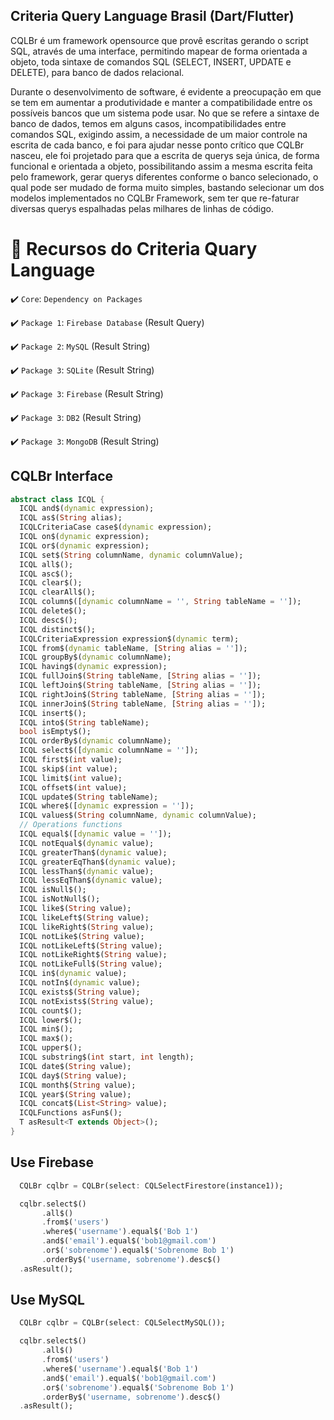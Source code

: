 ## Criteria Query Language Brasil (Dart/Flutter)

CQLBr é um framework opensource que provê escritas gerando o script SQL, através de uma interface, permitindo mapear de forma orientada a objeto, toda sintaxe de comandos SQL (SELECT, INSERT, UPDATE e DELETE), para banco de dados relacional.

Durante o desenvolvimento de software, é evidente a preocupação em que se tem em aumentar a produtividade e manter a compatibilidade entre os possíveis bancos que um sistema pode usar. No que se refere a sintaxe de banco de dados, temos em alguns casos, incompatibilidades entre comandos SQL, exigindo assim, a necessidade de um maior controle na escrita de cada banco, e foi para ajudar nesse ponto crítico que CQLBr nasceu, ele foi projetado para que a escrita de querys seja única, de forma funcional e orientada a objeto, possibilitando assim a mesma escrita feita pelo framework, gerar querys diferentes conforme o banco selecionado, o qual pode ser mudado de forma muito simples, bastando selecionar um dos modelos implementados no CQLBr Framework, sem ter que re-faturar diversas querys espalhadas pelas milhares de linhas de código.

# :hammer: Recursos do Criteria Quary Language

:heavy_check_mark: `Core`: ```Dependency on Packages```

:heavy_check_mark: `Package 1`: ```Firebase Database``` (Result Query)

:heavy_check_mark: `Package 2`: ```MySQL``` (Result String)

:heavy_check_mark: `Package 3`: ```SQLite``` (Result String)

:heavy_check_mark: `Package 3`: ```Firebase``` (Result String)

:heavy_check_mark: `Package 3`: ```DB2``` (Result String)

:heavy_check_mark: `Package 3`: ```MongoDB``` (Result String)


## CQLBr Interface

```Dart
abstract class ICQL {
  ICQL and$(dynamic expression);
  ICQL as$(String alias);
  ICQLCriteriaCase case$(dynamic expression);
  ICQL on$(dynamic expression);
  ICQL or$(dynamic expression);
  ICQL set$(String columnName, dynamic columnValue);
  ICQL all$();
  ICQL asc$();
  ICQL clear$();
  ICQL clearAll$();
  ICQL column$([dynamic columnName = '', String tableName = '']);
  ICQL delete$();
  ICQL desc$();
  ICQL distinct$();
  ICQLCriteriaExpression expression$(dynamic term);
  ICQL from$(dynamic tableName, [String alias = '']);
  ICQL groupBy$(dynamic columnName);
  ICQL having$(dynamic expression);
  ICQL fullJoin$(String tableName, [String alias = '']);
  ICQL leftJoin$(String tableName, [String alias = '']);
  ICQL rightJoin$(String tableName, [String alias = '']);
  ICQL innerJoin$(String tableName, [String alias = '']);
  ICQL insert$();
  ICQL into$(String tableName);
  bool isEmpty$();
  ICQL orderBy$(dynamic columnName);
  ICQL select$([dynamic columnName = '']);
  ICQL first$(int value);
  ICQL skip$(int value);
  ICQL limit$(int value);
  ICQL offset$(int value);
  ICQL update$(String tableName);
  ICQL where$([dynamic expression = '']);
  ICQL values$(String columnName, dynamic columnValue);
  // Operations functions
  ICQL equal$([dynamic value = '']);
  ICQL notEqual$(dynamic value);
  ICQL greaterThan$(dynamic value);
  ICQL greaterEqThan$(dynamic value);
  ICQL lessThan$(dynamic value);
  ICQL lessEqThan$(dynamic value);
  ICQL isNull$();
  ICQL isNotNull$();
  ICQL like$(String value);
  ICQL likeLeft$(String value);
  ICQL likeRight$(String value);
  ICQL notLike$(String value);
  ICQL notLikeLeft$(String value);
  ICQL notLikeRight$(String value);
  ICQL notLikeFull$(String value);
  ICQL in$(dynamic value);
  ICQL notIn$(dynamic value);
  ICQL exists$(String value);
  ICQL notExists$(String value);
  ICQL count$();
  ICQL lower$();
  ICQL min$();
  ICQL max$();
  ICQL upper$();
  ICQL substring$(int start, int length);
  ICQL date$(String value);
  ICQL day$(String value);
  ICQL month$(String value);
  ICQL year$(String value);
  ICQL concat$(List<String> value);
  ICQLFunctions asFun$();
  T asResult<T extends Object>();
}
```
## Use Firebase

```dart
  CQLBr cqlbr = CQLBr(select: CQLSelectFirestore(instance1));

  cqlbr.select$()
       .all$()
       .from$('users')
       .where$('username').equal$('Bob 1')
       .and$('email').equal$('bob1@gmail.com')
       .or$('sobrenome').equal$('Sobrenome Bob 1')
       .orderBy$('username, sobrenome').desc$()
  .asResult();
```
## Use MySQL

```dart
  CQLBr cqlbr = CQLBr(select: CQLSelectMySQL());

  cqlbr.select$()
       .all$()
       .from$('users')
       .where$('username').equal$('Bob 1')
       .and$('email').equal$('bob1@gmail.com')
       .or$('sobrenome').equal$('Sobrenome Bob 1')
       .orderBy$('username, sobrenome').desc$()
  .asResult();
```